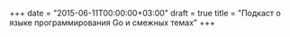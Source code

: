 +++
date = "2015-06-11T00:00:00+03:00"
draft = true
title = "Подкаст о языке программирования Go и смежных темах"
+++


